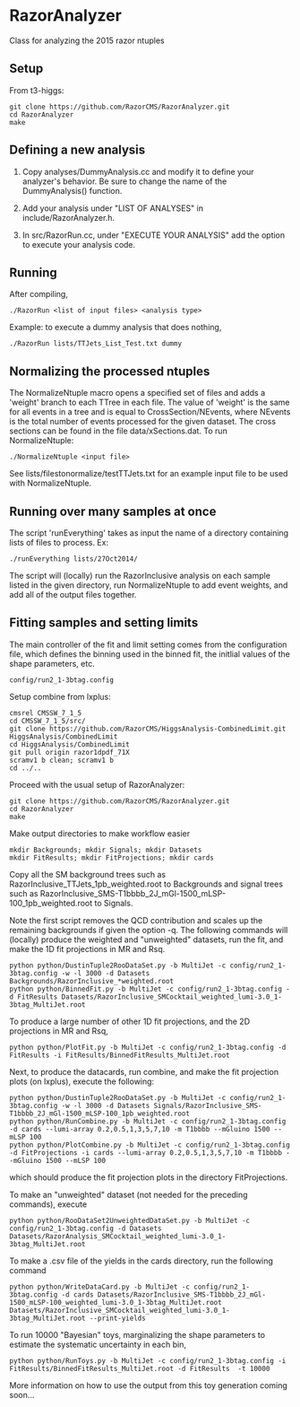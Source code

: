 RazorAnalyzer
=============

Class for analyzing the 2015 razor ntuples

Setup
-------------
From t3-higgs:

    git clone https://github.com/RazorCMS/RazorAnalyzer.git
    cd RazorAnalyzer
    make
  
Defining a new analysis
-------------
1) Copy analyses/DummyAnalysis.cc and modify it to define your analyzer's behavior.  Be sure to change the name of the DummyAnalysis() function.

2) Add your analysis under "LIST OF ANALYSES" in include/RazorAnalyzer.h.

3) In src/RazorRun.cc, under "EXECUTE YOUR ANALYSIS" add the option to execute your analysis code.

Running
------------
After compiling, 

    ./RazorRun <list of input files> <analysis type>
  
Example: to execute a dummy analysis that does nothing,

    ./RazorRun lists/TTJets_List_Test.txt dummy

Normalizing the processed ntuples
------------
The NormalizeNtuple macro opens a specified set of files and adds a 'weight' branch to each TTree in each file.  The value of 'weight' is the same for all events in a tree and is equal to CrossSection/NEvents, where NEvents is the total number of events processed for the given dataset.  The cross sections can be found in the file data/xSections.dat.  To run NormalizeNtuple:

    ./NormalizeNtuple <input file>

See lists/filestonormalize/testTTJets.txt for an example input file to be used with NormalizeNtuple.

Running over many samples at once
-----------
The script 'runEverything' takes as input the name of a directory containing lists of files to process.  Ex:

    ./runEverything lists/27Oct2014/

The script will (locally) run the RazorInclusive analysis on each sample listed in the given directory, run NormalizeNtuple to add event weights, and add all of the output files together.

Fitting samples and setting limits
-----------

The main controller of the fit and limit setting comes from the
configuration file, which defines the binning used in the binned fit,
the initlial values of the shape parameters, etc.

    config/run2_1-3btag.config

Setup combine from lxplus:

    cmsrel CMSSW_7_1_5
    cd CMSSW_7_1_5/src/
    git clone https://github.com/RazorCMS/HiggsAnalysis-CombinedLimit.git HiggsAnalysis/CombinedLimit
    cd HiggsAnalysis/CombinedLimit
    git pull origin razor1dpdf_71X
    scramv1 b clean; scramv1 b
    cd ../..

Proceed with the usual setup of RazorAnalyzer:

    git clone https://github.com/RazorCMS/RazorAnalyzer.git
    cd RazorAnalyzer
    make
  
Make output directories to make workflow easier 

    mkdir Backgrounds; mkdir Signals; mkdir Datasets
    mkdir FitResults; mkdir FitProjections; mkdir cards

Copy all the SM background trees such as RazorInclusive\_TTJets\_1pb\_weighted.root to Backgrounds and signal
trees such as RazorInclusive\_SMS-T1bbbb\_2J\_mGl-1500\_mLSP-100\_1pb\_weighted.root
to Signals.

Note the first script removes the QCD contribution and scales up the
remaining backgrounds if given the option -q. The following commands will (locally)
produce the weighted and "unweighted" datasets, run the fit, and make the 1D fit projections in MR and Rsq. 

    python python/DustinTuple2RooDataSet.py -b MultiJet -c config/run2_1-3btag.config -w -l 3000 -d Datasets Backgrounds/RazorInclusive_*weighted.root
    python python/BinnedFit.py -b MultiJet -c config/run2_1-3btag.config -d FitResults Datasets/RazorInclusive_SMCocktail_weighted_lumi-3.0_1-3btag_MultiJet.root
	
To produce a large number of other 1D fit projections, and the 2D
projections in MR and Rsq,

    python python/PlotFit.py -b MultiJet -c config/run2_1-3btag.config -d FitResults -i FitResults/BinnedFitResults_MultiJet.root
	
Next, to produce the datacards, run combine, and make the fit
projection plots (on lxplus), execute the following:

    python python/DustinTuple2RooDataSet.py -b MultiJet -c config/run2_1-3btag.config -w -l 3000 -d Datasets Signals/RazorInclusive_SMS-T1bbbb_2J_mGl-1500_mLSP-100_1pb_weighted.root
    python python/RunCombine.py -b MultiJet -c config/run2_1-3btag.config -d cards --lumi-array 0.2,0.5,1,3,5,7,10 -m T1bbbb --mGluino 1500 --mLSP 100
    python python/PlotCombine.py -b MultiJet -c config/run2_1-3btag.config -d FitProjections -i cards --lumi-array 0.2,0.5,1,3,5,7,10 -m T1bbbb --mGluino 1500 --mLSP 100 
	
which should produce the fit projection plots in the directory
FitProjections.

To make an "unweighted" dataset (not needed for the preceding commands),
execute

    python python/RooDataSet2UnweightedDataSet.py -b MultiJet -c config/run2_1-3btag.config -d Datasets Datasets/RazorAnalysis_SMCocktail_weighted_lumi-3.0_1-3btag_MultiJet.root

To make a .csv file of the yields in the cards directory, run the following command

    python python/WriteDataCard.py -b MultiJet -c config/run2_1-3btag.config -d cards Datasets/RazorInclusive_SMS-T1bbbb_2J_mGl-1500_mLSP-100_weighted_lumi-3.0_1-3btag_MultiJet.root Datasets/RazorInclusive_SMCocktail_weighted_lumi-3.0_1-3btag_MultiJet.root --print-yields 

To run 10000 "Bayesian" toys, marginalizing the shape parameters to
estimate the systematic uncertainty in each bin,

    python python/RunToys.py -b MultiJet -c config/run2_1-3btag.config -i FitResults/BinnedFitResults_MultiJet.root -d FitResults  -t 10000

More information on how to use the output from this toy generation
coming soon...
